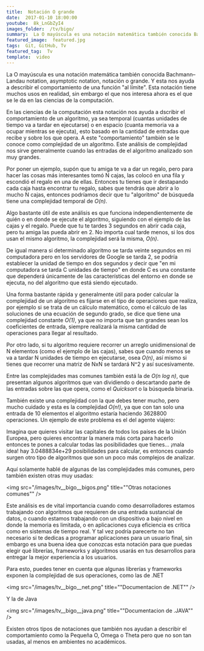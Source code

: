 ```yaml
---
title:  Notación O grande
date:  2017-01-10 18:00:00
youtube:  8k_LnGbZyI4
images_folder:  /tv/bigo/
summary:  La O mayúscula es una notación matemática también conocida Bachmann–Landau notation, asymptotic notation, notación o grande. Y esta nos ayuda a describir el comportamiento de una función "al límite".
featured_image:  featured.jpg
tags:  Git, GitHub, Tv
featured_tag:  Tv
template:  video
---
```


La O mayúscula es una notación matemática también conocida Bachmann–Landau notation, asymptotic notation, notación o grande. Y esta nos ayuda a describir el comportamiento de una función "al límite". Esta notación tiene muchos usos en realidad, sin embargo el que nos interesa ahora es el que se le da en las ciencias de la computación.

En las ciencias de la computación esta notación nos ayuda a dscribir el comportamiento de un algoritmo, ya sea temporal (cuantas unidades de tiempo va a tardar en ejecutarse) o en espacio (cuanta memoria va a ocupar mientras se ejecuta), esto basado en la cantidad de entradas que recibe y sobre los que opera. A este "comportamiento" también se le conoce como complejidad de un algoritmo. Este análisis de complejidad nos sirve generalmente cuando las entradas de el algoritmo analizado son muy grandes.

Por poner un ejemplo, supón que tu amiga te va a dar un regalo, pero para hacer las cosas más interesantes tomó N cajas, las colocó en una fila y escondió el regalo en una de ellas. Entonces tu tienes que ir destapando cada caja hasta encontrar tu regalo, sabes que tendrás que abrir a lo mucho N cajas, entonces podríamos decir que tu "algoritmo" de búsqueda tiene una complejidad temporal de *O(n)*.

Algo bastante útil de este análisis es que funciona independientemente de quién o en donde se ejecute el algoritmo, siguiendo con el ejemplo de las cajas y el regalo. Puede que tu te tardes 3 segundos en abrir cada caja, pero tu amiga las pueda abrir en 2. No importa cual tarde menos, si los dos usan el mismo algoritmo, la complejidad será la misma, *O(n)*.

De igual manera si determinado algoritmo se tarda veinte segundos en mi computadora pero en los servidores de Google se tarda 2, se podría establecer la unidad de tiempo en dos segundos y decir que "en mi computadora se tarda C unidades de tiempo" en donde C es una constante que dependerá únicamente de las características del entorno en donde se ejecuta, no del algoritmo que está siendo ejecutado. 

Una forma bastante rápida y generalmente útil para poder calcular la complejidad de un algoritmo es fijarse en el tipo de operaciones que realiza, por ejemplo si se trata de un cálculo matemático, como el cálculo de las soluciones de una ecuación de segundo grado, se dice que tiene una complejidad constante *O(1)*, ya que no importa que tan grandes sean los coeficientes de entrada, siempre realizará la misma cantidad de operaciones para llegar al resultado.

Por otro lado, si tu algoritmo requiere recorrer un arreglo unidimensional de N elementos (como el ejemplo de las cajas), sabes que cuando menos se va a tardar N unidades de tiempo en ejecutarse, osea *O(n)*, así mismo si tienes que recorrer una matriz de NxN se tardará N^2 y así sucesivamente.

Entre las complejidades mas comunes también está la de *O(n log n)*, que presentan algunos algoritmos que van dividiendo o descartando parte de las entradas sobre las que opera, como el *Quicksort* o la búsqueda binaria.

También existe una complejidad con la que debes tener mucho, pero mucho cuidado y esta es la complejidad *O(n!)*, ya que con tan solo una entrada de 10 elementos el algoritmo estaría haciendo 3628800 operaciones. Un ejemplo de este problema es el del agente viajero:

Imagina que quieres visitar las capitales de todos los países de la Unión Europea, pero quieres encontrar la manera más corta para hacerlo entonces te pones a calcular todas las posibilidades que tienes… ¡mala idea! hay 3.0488834e+29 posibilidades para calcular, es entonces cuando surgen otro tipo de algoritmos que son un poco más complejos de analizar.

Aquí solamente hablé de algunas de las complejidades más comunes, pero también existen otras muy usadas:  

<img src="/images/tv__bigo__bigos.png" title=""Otras notaciones comunes"" />

Este análisis es de vital importancia cuando como desarrolladores estamos trabajando con algoritmos que requieren de una entrada sustancial de datos, o cuando estamos trabajando con un dispositivo a bajo nivel en donde la memoria es limitada, o en aplicaciones cuya eficiencia es crítica como en sistemas de tiempo real. Y tal vez podría parecerte no tan necesario si te dedicas a programar aplicaciones para un usuario final, sin embargo es una buena idea que conozcas esta notación para que puedas elegir qué librerías, frameworks y algoritmos usarás en tus desarrollos para entregar la mejor experiencia a los usuarios.  

Para esto, puedes tener en cuenta que algunas librerías y frameworks exponen la complejidad de sus operaciones, como las de .NET

<img src="/images/tv__bigo__net.png" title=""Documentacion de .NET"" />

Y la de Java

<img src="/images/tv__bigo__java.png" title=""Documentacion de .JAVA"" />

Existen otros tipos de notaciones que también nos ayudan a describir el comportamiento como la Pequeña O, Omega o Theta pero que no son tan usadas, al menos en ambientes no académicos.